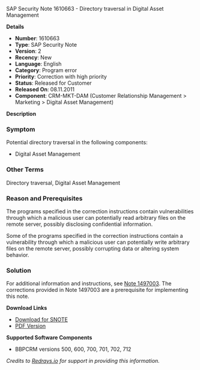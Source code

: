 SAP Security Note 1610663 - Directory traversal in Digital Asset Management

**Details**

- **Number**: 1610663
- **Type**: SAP Security Note
- **Version**: 2
- **Recency**: New
- **Language**: English
- **Category**: Program error
- **Priority**: Correction with high priority
- **Status**: Released for Customer
- **Released On**: 08.11.2011
- **Component**: CRM-MKT-DAM (Customer Relationship Management > Marketing > Digital Asset Management)

**Description**

### Symptom
Potential directory traversal in the following components:
- Digital Asset Management

### Other Terms
Directory traversal, Digital Asset Management

### Reason and Prerequisites
The programs specified in the correction instructions contain vulnerabilities through which a malicious user can potentially read arbitrary files on the remote server, possibly disclosing confidential information.

Some of the programs specified in the correction instructions contain a vulnerability through which a malicious user can potentially write arbitrary files on the remote server, possibly corrupting data or altering system behavior.

### Solution
For additional information and instructions, see [Note 1497003](https://me.sap.com/notes/1497003). The corrections provided in Note 1497003 are a prerequisite for implementing this note.

**Download Links**
- [Download for SNOTE](https://notesdownloads.sap.com/note/0040000009565172017)
- [PDF Version](https://userapps.support.sap.com/sap/support/sfm/notes/print/0001610663?language=en-US&token=E68C56F514E65987FA81559A3B17CBEE)

**Supported Software Components**
- BBPCRM versions 500, 600, 700, 701, 702, 712

*Credits to [Redrays.io](https://redrays.io) for support in providing this information.*